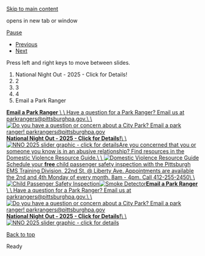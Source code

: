 [Skip to main content](https://www.pittsburghpa.gov/Safety/Public-Safety/Public-Safety-Banner#main-content)

opens in new tab or window

[Pause](https://www.pittsburghpa.gov/Safety/Public-Safety/Public-Safety-Banner#)

- [Previous](https://www.pittsburghpa.gov/Safety/Public-Safety/Public-Safety-Banner#)
- [Next](https://www.pittsburghpa.gov/Safety/Public-Safety/Public-Safety-Banner#)

Press left and right keys to move between slides.

1. National Night Out - 2025 - Click for Details!
2. 2
3. 3
4. 4
5. Email a Park Ranger

[**Email a Park Ranger** \\
\\
Have a question for a Park Ranger? Email us at parkrangers@pittsburghpa.gov.\\
\\
![Do you have a question or concern about a City Park? Email a park ranger! parkrangers@pittsburghpa.gov](https://www.pittsburghpa.gov/files/assets/city/v/1/public-safety/images/rangers.jpg)](https://www.instagram.com/pghparkrangers/)[**National Night Out - 2025 - Click for Details!**\\
\\
![NNO 2025 slider graphic - click for details](https://www.pittsburghpa.gov/files/assets/city/v/2/public-safety/nno/images/2025-color-logo-slider.png)](https://www.pittsburghpa.gov/Safety/Public-Safety/National-Night-Out)[Are you concerned that you or someone you know is in an abusive relationship? Find resources in the Domestic Violence Resource Guide.\\
\\
![Domestic Violence Resource Guide](https://www.pittsburghpa.gov/files/assets/city/v/1/public-safety/images/11758_domestic_violence_resource_guide_slide_graphic_800_x_400.jpg)](https://www.pittsburghpa.gov/Safety/Office-of-Community-Health-and-Safety/Health-and-Safety-Resources/Domestic-Violence-Resource-Guide)[Schedule your **free** child passenger safety inspection with the Pittsburgh EMS Training Division, 22nd St. @ Liberty Ave. Appointments are available the 2nd and 4th Monday of every month. 8am - 4pm. Call 412-255-2450\\
\\
![Child Passenger Safety Inspection ](https://www.pittsburghpa.gov/files/assets/city/v/1/public-safety/images/child-passenger-safety-inspection.jpg)](https://www.nhtsa.gov/equipment/car-seats-and-booster-seats#find-right-car-seat-find-compare-seats)[![Smoke Detector](https://www.pittsburghpa.gov/files/assets/city/v/1/public-safety/images/smoke-detector.jpg)](https://www.pittsburghpa.gov/Safety/Fire/Fire-Safety-Programs)[**Email a Park Ranger** \\
\\
Have a question for a Park Ranger? Email us at parkrangers@pittsburghpa.gov.\\
\\
![Do you have a question or concern about a City Park? Email a park ranger! parkrangers@pittsburghpa.gov](https://www.pittsburghpa.gov/files/assets/city/v/1/public-safety/images/rangers.jpg)](https://www.instagram.com/pghparkrangers/)[**National Night Out - 2025 - Click for Details!**\\
\\
![NNO 2025 slider graphic - click for details](https://www.pittsburghpa.gov/files/assets/city/v/2/public-safety/nno/images/2025-color-logo-slider.png)](https://www.pittsburghpa.gov/Safety/Public-Safety/National-Night-Out)

[Back to top](https://www.pittsburghpa.gov/Safety/Public-Safety/Public-Safety-Banner#body-top)

Ready
